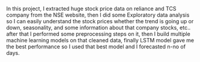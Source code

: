 In this project, I extracted huge stock price data on reliance and TCS company from the NSE website, then I did some Exploratory data analysis so I can easily understand the stock prices whether the trend is going up or down, seasonality, and some information about that company stocks, etc.. after that I performed some preprocessing steps on it, then I build multiple machine learning models on that cleaned data, finally LSTM model gave me the best performance so I used that best model and I forecasted n-no of days.

